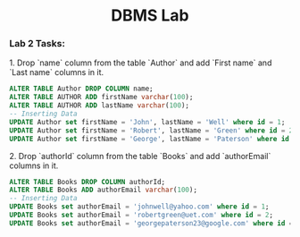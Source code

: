 <h1 align="center">DBMS Lab</h1>
<h3>Lab 2 Tasks:</h3>
<p>1. Drop `name` column from the table `Author` and add `First name` and `Last name` columns in it.</p>

```sql
ALTER TABLE Author DROP COLUMN name;
ALTER TABLE AUTHOR ADD firstName varchar(100);
ALTER TABLE AUTHOR ADD lastName varchar(100);
-- Inserting Data
UPDATE Author set firstName = 'John', lastName = 'Well' where id = 1;
UPDATE Author set firstName = 'Robert', lastName = 'Green' where id = 2;
UPDATE Author set firstName = 'George', lastName = 'Paterson' where id = 3;
```

<p>2. Drop `authorId` column from the table `Books` and add `authorEmail` columns in it.</p>

```sql
ALTER TABLE Books DROP COLUMN authorId;
ALTER TABLE Books ADD authorEmail varchar(100);
-- Inserting Data
UPDATE Books set authorEmail = 'johnwell@yahoo.com' where id = 1;
UPDATE Books set authorEmail = 'robertgreen@uet.com' where id = 2;
UPDATE Books set authorEmail = 'georgepaterson23@google.com' where id = 3;
```
